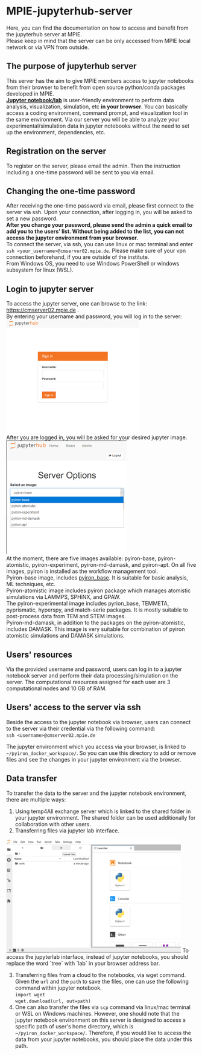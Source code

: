 # MPIE-jupyterhub-server
Here, you can find the documentation on how to access and benefit from the jupyterhub server at MPIE.  
Please keep in mind that the server can be only accessed from MPIE local network or via VPN from outside.  
## The purpose of jupyterhub server  
 
This server has the aim to give MPIE members access to jupyter notebooks from their browser to benefit from open source python/conda packages developed in MPIE.  
 **<a href="https://jupyter.org/" target="_top">Jupyter notebook/lab</a>** is user-friendly environment to perform data analysis, visualization, simulation, etc **in your browser**. You can basically access a coding environment, command prompt, and visualization tool in the same environment. Via our server you will be able to analyze your experimental/simulation data in jupyter notebooks without the need to set up the environment, dependencies, etc. 
 
## Registration on the server  
To register on the server, please email the admin. Then the instruction including a one-time password will be sent to you via email.  
 
## Changing the one-time password
After receiving the one-time password via email, please first connect to the server via ssh. Upon your connection, after logging in, you will be asked to set a new password.  
**After you change your password, please send the admin a quick email to add you to the users' list. Without being added to the list, you can not access the jupyter environment from your browser.**  
To connect the server, via ssh, you can use linux or mac terminal and enter `ssh <your_username>@cmserver02.mpie.de`. Please make sure of your vpn connection beforehand, if you are outside of the institute.  
From Windows OS, you need to use Windows PowerShell or windows subsystem for linux (WSL). 
 
## Login to jupyter server  
To access the jupyter server, one can browse to the link: <a href="http://cmserver02.mpie.de" target="_top"> https://cmserver02.mpie.de </a>.   
By entering your username and password, you will log in to the server:  
<img src="jupyterhub_login.png" alt="Login to Jupyterhub" height="300">  
After you are logged in, you will be asked for your desired jupyter image.  
<img src="jupyterhub_select_server.png" alt="Image selection" height="300">  
At the moment, there are five images available: pyiron-base, pyiron-atomistic, pyiron-experiment, pyiron-md-damask, and pyiron-apt. On all five images, pyiron is installed as the workflow management tool.   
Pyiron-base image, includes [pyiron_base](https://anaconda.org/conda-forge/pyiron_base). It is suitable for basic analysis, ML techniques, etc.   
Pyiron-atomistic image includes pyiron package which manages atomistic simulations via LAMMPS, SPHiNX, and GPAW.  
The pyiron-experimental image includes pyrion_base, TEMMETA, pyprismatic, hyperspy, and match-serie packages. It is mostly suitable to post-process data from TEM and STEM images.  
Pyiron-md-damask, in addition to the packages on the pyiron-atomistic, includes DAMASK. This image is very suitable for combination of pyiron atomistic simulations and DAMASK simulations.  
 
 
 
## Users' resources    
Via the provided username and password, users can log in to a jupyter notebook server and perform their data processing/simulation on the server. The computational resources assigned for each user are 3 computational nodes and 10 GB of RAM.  
 
 
## Users' access to the server via ssh  
Beside the access to the jupyter notebook via browser, users can connect to the server via their credential via the following command:    
`ssh <username>@cmserver02.mpie.de`  
 
The jupyter environment which you access via your browser, is linked to `~/pyiron_docker_workspace/`. So you can use this directory to add or remove files and see the changes in your jupyter environment via the browser.
 
## Data transfer   
To transfer the data to the server and the jupyter notebook environment, there are multiple ways:  
1) Using temp4All exchange server which is linked to the shared folder in your jupyter environment. The shared folder can be used additionally for collaboration with other users.  
2) Transferring files via jupyter lab interface.   
<img src="jupyterlab_upload.png" alt="jupyterlab upload" height="300">  
To access the jupyterlab interface, instead of jupyter notebooks, you should replace the word `tree` with `lab` in your browser address bar.     
 
3) Transferring files from a cloud to the notebooks, via wget command. Given the `url` and the `path` to save the files, one can use the following command within jupyter notebook.   
`import wget`    
`wget.download(url, out=path)`      
4) One can also transfer the files via `scp` command via linux/mac terminal or WSL on Windows machines. However, one should note that the jupyter notebook environment on this server is designed to access a specific path of user's home directory, which is `~/pyiron_docker_workspace/`. Therefore, if you would like to access the data from your jupyter notebooks, you should place the data under this path.
